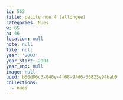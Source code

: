```yaml
---
id: 563
title: petite nue 4 (allongée)
categories: Nues
w: 65
h: 46
location: null
note: null
file: null
year: '2003'
year_start: 2003
year_end: null
image: null
uuid: b50d86c3-040e-4f08-9fd6-36823e94bab0
collections:
  - nues
---
```


